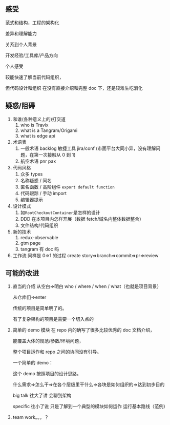 ## 感受

范式和结构，工程的架构化

差异和理解能力

关系到个人背景

开发经验/工具库/产品方向

个人感受

较能快速了解当前代码组织，

但代码设计和组织 在没有直接介绍和完整 doc 下，还是较难生吃消化

## 疑惑/阻碍

1. 和谁(各种意义上的)打交道
   1. who is Travix
   2. what is a Tangram/Origami
   3. what is edge api
2. 术语表
   1. 一般术语 backlog 敏捷工具 jira/conf (市面平台大同小异，没有理解问题，在第一次接触从 0 到 1)
   2. 航空术语 pnr pax
3. 代码风格
   1. 众多 types
   2. 名称疑惑 / 同名
   3. 匿名函数 / 高阶组件 `export default function`
   4. 代码跟踪 / 手动 import
   5. 编辑器提示
4. 设计模式
   1. 如`RootCheckoutContainer`是怎样的设计
   2. DDD 在本项目内怎样开展（数据 fetch/域名内整体数据整合）
   3. 文件结构/代码组织
5. 新的技术
   1. redux-observable
   2. gtm page
   3. tangram 有 doc 吗
6. 工作流
   同样是 0=>1 的过程
   create story=>branch=>commit=>pr=>review

## 可能的改进

1. 直当的介绍
   从空白=>明白 who / where / when / what（也就是项目背景）

   从仓库们=>enter

   传统的项目是简单明了的。

   有了复杂架构的项目是需要一个切入点的

2. 简单的 demo 模块
   在 repo 内的确写了很多比较优秀的 doc 文档介绍，

   能覆盖大体的规范/参数/环境问题，

   整个项目运作和 repo 之间的协同没有引导。

   一个简单的 demo：

   这个 demo 按照项目的设计思路。

   什么需求=>怎么干=>在各个层级里干什么=>各块是如何组织的=>达到初步目的

   big talk 往大了讲 会聊到架构

   specific 往小了说 只是了解到一个典型的模块如何运作 运行基本路线（范例）

3. team work。。。？
